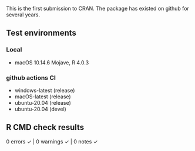 This is the first submission to CRAN. The package has existed on github for several years.

## Test environments

### Local
* macOS 10.14.6 Mojave, R 4.0.3

### github actions CI
* windows-latest (release)
* macOS-latest (release)
* ubuntu-20.04 (release)
* ubuntu-20.04 (devel)

## R CMD check results

0 errors ✓ | 0 warnings ✓ | 0 notes ✓
